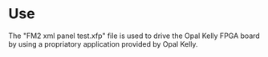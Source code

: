 # Use

The "FM2 xml panel test.xfp" file is used to drive the Opal Kelly FPGA board by using a propriatory application provided by Opal Kelly.